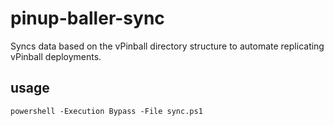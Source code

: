# pinup-baller-sync

Syncs data based on the vPinball directory structure to automate replicating vPinball deployments.

## usage

```
powershell -Execution Bypass -File sync.ps1
```
